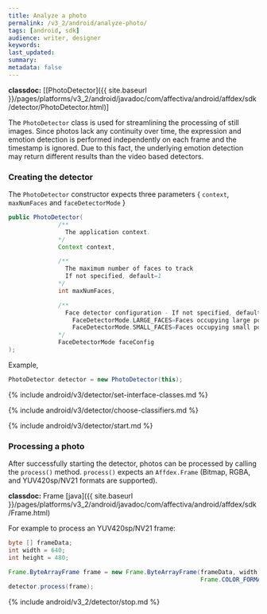 ```yaml
---
title: Analyze a photo
permalink: /v3_2/android/analyze-photo/
tags: [android, sdk]
audience: writer, designer
keywords:
last_updated:
summary:
metadata: false
---
```

**classdoc:** [[PhotoDetector]({{ site.baseurl }}/pages/platforms/v3_2/android/javadoc/com/affectiva/android/affdex/sdk/detector/PhotoDetector.html)]

The ```PhotoDetector``` class is used for streamlining the processing of still images. Since photos lack any continuity over time, the expression and emotion detection is performed independently on each frame and the timestamp is ignored. Due to this fact, the underlying emotion detection may return different results than the video based detectors.

### Creating the detector
The ```PhotoDetector``` constructor expects three parameters { `context`, `maxNumFaces` and `faceDetectorMode` }

```java
public PhotoDetector(
              /**
                The application context.
              */
              Context context,

              /**
                The maximum number of faces to track
                If not specified, default=1
              */
              int maxNumFaces,

              /**
                Face detector configuration - If not specified, defaults to FaceDetectorMode.SMALL_FACES
                  FaceDetectorMode.LARGE_FACES=Faces occupying large portions of the frame
                  FaceDetectorMode.SMALL_FACES=Faces occupying small portions of the frame
              */
              FaceDetectorMode faceConfig
);
```

Example,

```java
PhotoDetector detector = new PhotoDetector(this);
```

{% include android/v3/detector/set-interface-classes.md %}

{% include android/v3/detector/choose-classifiers.md %}

{% include android/v3/detector/start.md %}

### Processing a photo
After successfully starting the detector, photos can be processed by calling the ```process()``` method. ```process()``` expects an ```Affdex.Frame``` (Bitmap, RGBA, and YUV420sp/NV21 formats are supported).

**classdoc:** Frame [java]({{ site.baseurl }}/pages/platforms/v3_2/android/javadoc/com/affectiva/android/affdex/sdk/Frame.html)

For example to process an YUV420sp/NV21 frame:

```java
byte [] frameData;
int width = 640;
int height = 480;

Frame.ByteArrayFrame frame = new Frame.ByteArrayFrame(frameData, width, height,
                                                      Frame.COLOR_FORMAT.YUV_NV21);
detector.process(frame);
```

{% include android/v3_2/detector/stop.md %}

